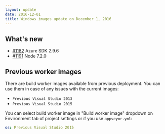 ```yaml
---
layout: update
date: 2016-12-01
title: Windows images update on December 1, 2016
---
```


## What's new

* [#1182](https://github.com/appveyor/ci/issues/1182) Azure SDK 2.9.6
* [#1191](https://github.com/appveyor/ci/issues/1191) Node 7.2.0

## Previous worker images

There are build worker images available from previous deployment. You can use them in case of any issues with the current images:

* `Previous Visual Studio 2013`
* `Previous Visual Studio 2015`

You can select build worker image in "Build worker image" dropdown on Environment tab of project settings or if you use `appveyor.yml`:

```yaml
os: Previous Visual Studio 2015
```
